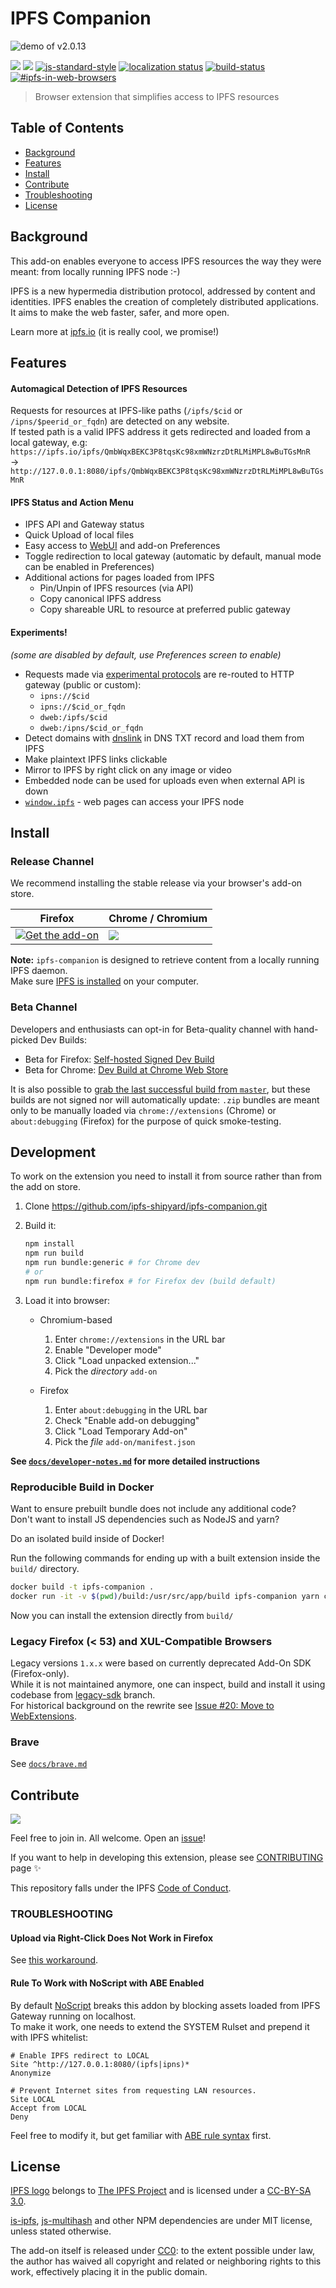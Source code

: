 # IPFS Companion

![demo of v2.0.13](https://ipfs.io/ipfs/QmUxZrrjUGZVMjqc2noCRkQZr8B9JyGNj7sPpRoJ6uPQq1)

[![](https://img.shields.io/github/release/ipfs/ipfs-companion.svg)](https://github.com/ipfs/ipfs-companion/releases/latest)
[![](https://img.shields.io/badge/mozilla-reviewed-blue.svg)](https://addons.mozilla.org/en-US/firefox/addon/ipfs-companion/)
[![js-standard-style](https://img.shields.io/badge/code%20style-standard-blue.svg)](http://standardjs.com/)
[![localization status](https://d322cqt584bo4o.cloudfront.net/ipfs-companion/localized.svg)](https://crowdin.com/project/ipfs-companion)
[![build-status](https://img.shields.io/jenkins/s/http/ci.ipfs.team/job/IPFS%20Shipyard/job/ipfs-companion/job/master.svg)](https://ci.ipfs.team/blue/organizations/jenkins/IPFS%20Shipyard%2Fipfs-companion/activity?branch=master)<br>
[![#ipfs-in-web-browsers](https://img.shields.io/badge/irc-%23ipfs--in--web--browsers-brightgreen.svg)](https://webchat.freenode.net/?channels=ipfs-in-web-browsers)

> Browser extension that simplifies access to IPFS resources

## Table of Contents

- [Background](#background)
- [Features](#features)
- [Install](#install)
- [Contribute](#contribute)
- [Troubleshooting](#troubleshooting)
- [License](#license)

## Background

This add-on enables everyone to access IPFS resources the way they were meant: from locally running IPFS node :-)

IPFS is a new hypermedia distribution protocol, addressed by content and identities.
IPFS enables the creation of completely distributed applications.
It aims to make the web faster, safer, and more open.

Learn more at [ipfs.io](https://ipfs.io) (it is really cool, we promise!)

## Features

#### Automagical Detection of IPFS Resources

  Requests for resources at IPFS-like paths (`/ipfs/$cid` or `/ipns/$peerid_or_fqdn`) are detected on any website.  
  If tested path is a valid IPFS address it gets redirected and loaded from a local gateway, e.g:  
  `https://ipfs.io/ipfs/QmbWqxBEKC3P8tqsKc98xmWNzrzDtRLMiMPL8wBuTGsMnR`  
  → `http://127.0.0.1:8080/ipfs/QmbWqxBEKC3P8tqsKc98xmWNzrzDtRLMiMPL8wBuTGsMnR`

#### IPFS Status and Action Menu

- IPFS API and Gateway status
- Quick Upload of local files
- Easy access to [WebUI](https://github.com/ipfs/webui/) and add-on Preferences
- Toggle redirection to local gateway (automatic by default, manual mode can be enabled in Preferences)
- Additional actions for pages loaded from IPFS
    - Pin/Unpin of IPFS resources (via API)
    - Copy canonical IPFS address
    - Copy shareable URL to resource at preferred public gateway

#### Experiments!

_(some are disabled by default, use Preferences screen to enable)_

- Requests made via [experimental protocols](https://github.com/ipfs/ipfs-companion/issues/164) are re-routed to HTTP gateway (public or custom):
    - `ipns://$cid`
    - `ipns://$cid_or_fqdn`
    - `dweb:/ipfs/$cid`
    - `dweb:/ipns/$cid_or_fqdn`
- Detect domains with [dnslink](https://github.com/jbenet/go-dnslink) in DNS TXT record and load them from IPFS
- Make plaintext IPFS links clickable
- Mirror to IPFS by right click on any image or video
- Embedded node can be used for uploads even when external API is down
- [`window.ipfs`](docs/window.ipfs.md) - web pages can access your IPFS node

## Install

### Release Channel

We recommend installing the stable release via your browser's add-on store.

| Firefox | Chrome / Chromium |
|---------|-------------------|
| [![Get the add-on](https://blog.mozilla.org/addons/files/2015/11/AMO-button_1.png)](https://addons.mozilla.org/en-US/firefox/addon/ipfs-companion/) | [![](https://developer.chrome.com/webstore/images/ChromeWebStore_BadgeWBorder_v2_206x58.png)](https://chrome.google.com/webstore/detail/ipfs-companion/nibjojkomfdiaoajekhjakgkdhaomnch) |

**Note:** `ipfs-companion` is designed to retrieve content from a locally running IPFS daemon.  
Make sure [IPFS is installed](https://ipfs.io/docs/getting-started/) on your computer.

### Beta Channel

Developers and enthusiasts can opt-in for Beta-quality channel with hand-picked Dev Builds:

- Beta for Firefox: [Self-hosted Signed Dev Build](https://ipfs.io/ipfs/QmR8W5wg8BuAyBTruHnHovfWRavwvidVh3qtyinXi6NnLa)
- Beta for Chrome: [Dev Build at Chrome Web Store](https://chrome.google.com/webstore/detail/ipfs-companion-dev-build/hjoieblefckbooibpepigmacodalfndh)

It is also possible to [grab the last successful build from `master`](https://ci.ipfs.team/job/IPFS%20Shipyard/job/ipfs-companion/job/master/lastSuccessfulBuild/),
but these builds are not signed nor will automatically update:
`.zip` bundles are meant only to be manually loaded via `chrome://extensions` (Chrome) or `about:debugging` (Firefox) for the purpose of quick smoke-testing.

## Development

To work on the extension you need to install it from source rather than from the add on store.

1. Clone https://github.com/ipfs-shipyard/ipfs-companion.git
2. Build it:
    ```bash
    npm install
    npm run build    
    npm run bundle:generic # for Chrome dev
    # or
    npm run bundle:firefox # for Firefox dev (build default)
    ```

3. Load it into browser:
    * Chromium-based
        1. Enter `chrome://extensions` in the URL bar
        2. Enable "Developer mode"
        3. Click "Load unpacked extension..."
        4. Pick the _directory_ `add-on`

    * Firefox
        1. Enter `about:debugging` in the URL bar
        2. Check "Enable add-on debugging"
        3. Click "Load Temporary Add-on"
        4. Pick the _file_ `add-on/manifest.json`

**See [`docs/developer-notes.md`](docs/developer-notes.md) for more detailed instructions**

### Reproducible Build in Docker

Want to ensure prebuilt bundle does not include any additional code?  
Don't want to install JS dependencies such as NodeJS and yarn?  

Do an isolated build inside of Docker!

Run the following commands for ending up
with a built extension inside the `build/` directory.

```sh
docker build -t ipfs-companion .
docker run -it -v $(pwd)/build:/usr/src/app/build ipfs-companion yarn ci:build
```

Now you can install the extension directly from `build/`

### Legacy Firefox (< 53) and XUL-Compatible Browsers

Legacy  versions `1.x.x` were based on currently deprecated Add-On SDK (Firefox-only).   
While it is not maintained anymore, one can inspect, build and install it using codebase from [legacy-sdk](https://github.com/ipfs/ipfs-companion/tree/legacy-sdk) branch.    
For historical background on the rewrite see [Issue #20: Move to WebExtensions](https://github.com/ipfs/ipfs-companion/issues/20).


### Brave

See [`docs/brave.md`](docs/brave.md)


## Contribute

[![](https://cdn.rawgit.com/jbenet/contribute-ipfs-gif/master/img/contribute.gif)](CONTRIBUTING.md)

Feel free to join in. All welcome. Open an [issue](https://github.com/ipfs/ipfs-companion/issues)!

If you want to help in developing this extension, please see [CONTRIBUTING](CONTRIBUTING.md) page :sparkles:

This repository falls under the IPFS [Code of Conduct](https://github.com/ipfs/community/blob/master/code-of-conduct.md).

### TROUBLESHOOTING

#### Upload via Right-Click Does Not Work in Firefox

See [this workaround](https://github.com/ipfs/ipfs-companion/issues/227).

#### Rule To Work with NoScript with ABE Enabled

By default [NoScript](https://addons.mozilla.org/en-US/firefox/addon/noscript/) breaks this addon by blocking assets loaded from IPFS Gateway running on localhost.    
To make it work, one needs to extend the SYSTEM Rulset and prepend it with IPFS whitelist:

```
# Enable IPFS redirect to LOCAL
Site ^http://127.0.0.1:8080/(ipfs|ipns)*
Anonymize

# Prevent Internet sites from requesting LAN resources.
Site LOCAL
Accept from LOCAL
Deny
```

Feel free to modify it, but get familiar with [ABE rule syntax](https://noscript.net/abe/abe_rules.pdf) first.

## License

[IPFS logo](https://github.com/ipfs/logo) belongs to [The IPFS Project](https://github.com/ipfs) and is licensed under a <a rel="license" href="https://creativecommons.org/licenses/by-sa/3.0/legalcode">CC-BY-SA 3.0</a>.

[is-ipfs](https://github.com/xicombd/is-ipfs), [js-multihash](https://github.com/jbenet/js-multihash) and other NPM dependencies are under MIT license, unless stated otherwise.

The add-on itself is released under [CC0](LICENSE): to the extent possible under law, the author has waived all copyright and related or neighboring rights to this work, effectively placing it in the public domain.
